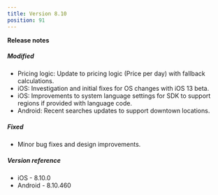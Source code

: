 ```yaml
---
title: Version 8.10
position: 91
---
```


**Release notes**  
   
##### Modified
* Pricing logic: Update to pricing logic (Price per day) with fallback calculations.
* iOS: Investigation and initial fixes for OS changes with iOS 13 beta.
* iOS: Improvements to system language settings for SDK to support regions if provided with language code.
* Android: Recent searches updates to support downtown locations.

##### Fixed
* Minor bug fixes and design improvements.

##### Version reference 
* iOS - 8.10.0
* Android - 8.10.460
